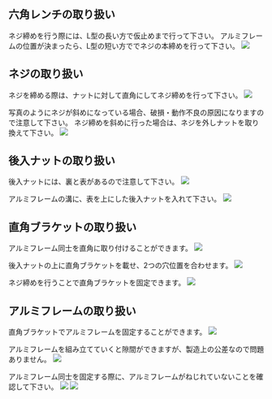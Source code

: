 ## 六角レンチの取り扱い

ネジ締めを行う際には、L型の長い方で仮止めまで行って下さい。
アルミフレームの位置が決まったら、L型の短い方ででネジの本締めを行って下さい。
<img src="./images/003/000.jpg"/>

## ネジの取り扱い

ネジを締める際は、ナットに対して直角にしてネジ締めを行って下さい。
<img src="./images/003/001.jpg"/>

写真のようにネジが斜めになっている場合、破損・動作不良の原因になりますので注意して下さい。
ネジ締めを斜めに行った場合は、ネジを外しナットを取り換えて下さい。
<img src="./images/003/002.jpg"/>

## 後入ナットの取り扱い

後入ナットには、裏と表があるので注意して下さい。
<img src="./images/003/003.jpg"/>

アルミフレームの溝に、表を上にした後入ナットを入れて下さい。
<img src="./images/003/004.jpg"/>

## 直角ブラケットの取り扱い

アルミフレーム同士を直角に取り付けることができます。
<img src="./images/003/005.jpg"/>

後入ナットの上に直角ブラケットを載せ、2つの穴位置を合わせます。
<img src="./images/003/006.jpg"/>

ネジ締めを行うことで直角ブラケットを固定できます。
<img src="./images/003/007.jpg"/>

## アルミフレームの取り扱い

直角ブラケットでアルミフレームを固定することができます。
<img src="./images/003/008.jpg"/>

アルミフレームを組み立てていくと隙間ができますが、製造上の公差なので問題ありません。
<img src="./images/003/009.jpg"/>

アルミフレーム同士を固定する際に、アルミフレームがねじれていないことを確認して下さい。
<img src="./images/003/010.jpg"/>
<img src="./images/003/011.jpg"/>
